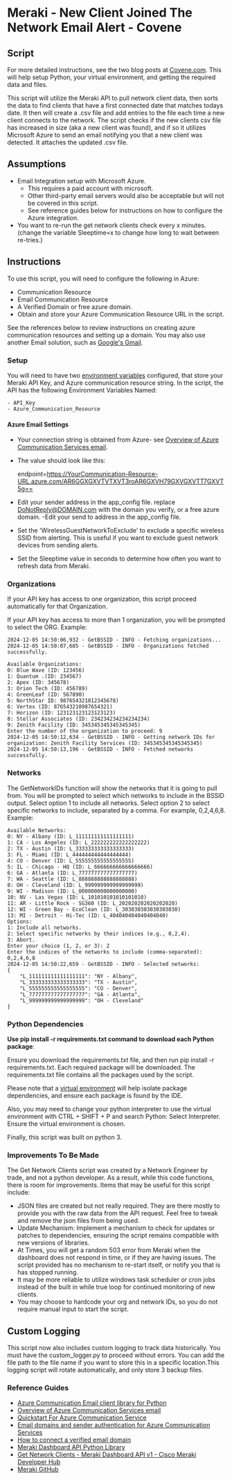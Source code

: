 #  Meraki - New Client Joined The Network Email Alert - Covene
## Script
For more detailed instructions, see the two blog posts at [Covene.com](https://covene.com/gather-network-clients-pt-1/). This will help setup Python, your virtual environment, and getting the required data and files.

This script will utilize the Meraki API to pull network client data, then sorts the data to find clients that have a first connected date that matches todays date. It then will create a .csv file and add entries to the file each time a new client connects to the network. The script checks if the new clients csv file has increased in size (aka a new client was found), and if so it utilizes Microsoft Azure to send an email notifying you that a new client was detected. It attaches the updated .csv file. 

## Assumptions

- Email Integration setup with Microsoft Azure.
    - This requires a paid account with microsoft.
    - Other third-party email servers would also be acceptable but will not be covered in this script. 
    - See reference guides below for instructions on how to configure the Azure integration.
- You want to re-run the get network clients check every x minutes. (change the variable Sleeptime=x to change how long to wait between re-tries.) 


## Instructions
 To use this script, you will  need to configure the following in Azure:
- Communication Resource
- Email Communication Resource
- A Verified Domain or free azure domain.
- Obtain and store your Azure Communication Resource URL in the script.


See the references below to review instructions on creating azure communication resources and setting up a domain. You may also use another Email solution, such as [Google's Gmail](https://mailtrap.io/blog/python-send-email-gmail/).

### Setup
You will need to have two [environment variables](https://www.freecodecamp.org/news/python-env-vars-how-to-get-an-environment-variable-in-python/) configured, that store your Meraki API Key, and Azure communication resource string. In the script, the API has the following Environment Variables Named:

    - API_Key
    - Azure_Communication_Resource


#### Azure Email Settings

- Your connection string is obtained from Azure- see [Overview of Azure Communication Services email](https://learn.microsoft.com/en-us/azure/communication-services/concepts/email/email-overview). 
- The value should look like this: 
    
    

    endpoint=https://YourCommunication-Resource-URL.azure.com/AR6GGXGXVTVTXVT3roAR6GXVH79GXVGXVTT7GXVT5g==
    
      
- Edit your sender address in the app_config file. replace DoNotReply@DOMAIN.com with the domain you verify, or a free azure domain.
-Edit your send to address in the app_config file.
- Set the 'WirelessGuestNetworkToExclude' to exclude a specific wireless SSID from alerting. This is useful if you want to exclude guest network devices from sending alerts. 
- Set the Sleeptime value in seconds to determine how often you want to refresh data from Meraki. 
### Organizations
If your API key has access to one organization, this script proceed automatically for that Organization. 

If your API key has access to more than 1 organization, you will be prompted to select the ORG. Example:

    2024-12-05 14:50:06,932 - GetBSSID - INFO - Fetching organizations...
    2024-12-05 14:50:07,685 - GetBSSID - INFO - Organizations fetched successfully.

    Available Organizations:
    0: Blue Wave (ID: 123456)
    1: Quantum .(ID: 234567)
    2: Apex (ID: 345678)
    3: Orion Tech (ID: 456789)
    4: GreenLeaf (ID: 567890)
    5: NorthStar ID: 987654321012345678)
    6: Vertex (ID: 876543210987654321)
    7: Horizon (ID: 123123123123123123)
    8: Stellar Associates (ID: 234234234234234234)
    9: Zenith Facility (ID: 345345345345345345)
    Enter the number of the organization to proceed: 9
    2024-12-05 14:50:12,634 - GetBSSID - INFO - Getting network IDs for organization: Zenith Facility Services (ID: 345345345345345345)
    2024-12-05 14:50:13,196 - GetBSSID - INFO - Fetched networks successfully.

### Networks
The GetNetworkIDs function will show the networks that it is going to pull from. You will be prompted to select which networks to include in the BSSID output. Select option 1 to include all networks. Select option 2 to select specific networks to include, separated by a comma. For example, 0,2,4,6,8. Example:

    Available Networks:
    0: NY - Albany (ID: L_111111111111111111)
    1: CA - Los Angeles (ID: L_222222222222222222)
    2: TX - Austin (ID: L_333333333333333333)
    3: FL - Miami (ID: L_444444444444444444)
    4: CO - Denver (ID: L_555555555555555555)
    5: IL - Chicago - HQ (ID: L_666666666666666666)
    6: GA - Atlanta (ID: L_777777777777777777)
    7: WA - Seattle (ID: L_888888888888888888)
    8: OH - Cleveland (ID: L_999999999999999999)
    9: WI - Madison (ID: L_000000000000000000)
    10: NV - Las Vegas (ID: L_101010101010101010)
    11: AR - Little Rock - SG360 (ID: L_202020202020202020)
    12: WI - Green Bay - EcoClean (ID: L_303030303030303030)
    13: MI - Detroit - Hi-Tec (ID: L_404040404040404040)
    Options:
    1: Include all networks.
    2: Select specific networks by their indices (e.g., 0,2,4).
    3: Abort.
    Enter your choice (1, 2, or 3): 2
    Enter the indices of the networks to include (comma-separated): 0,2,4,6,8
    2024-12-05 14:50:22,659 - GetBSSID - INFO - Selected networks:
    {
        "L_111111111111111111": "NY - Albany",
        "L_333333333333333333": "TX - Austin",
        "L_555555555555555555": "CO - Denver",
        "L_777777777777777777": "GA - Atlanta",
        "L_999999999999999999": "OH - Cleveland"
    }




### Python Dependencies
**Use pip install -r requirements.txt command to download each Python package**:

Ensure you download the requirements.txt file, and then run pip install -r requirements.txt. Each required package will be downloaded. The requirements.txt file contains all the packages used by the script. 

Please note that a [virtual environment](https://docs.python.org/3/library/venv.html) will help isolate package dependencies, and ensure each package is found by the IDE.

Also, you may need to change your python interpreter to use the virtual environment with CTRL + SHIFT + P and search Python: Select Interpreter. Ensure the virtual environment is chosen. 

Finally, this script was built on python 3. 

### Improvements To Be Made
The Get Network Clients script was created by a Network Engineer by trade, and not a python developer. As a result, while this code functions, there is room for improvements. Items that may be useful for this script include:
- JSON files are created but not really required. They are there mostly to provide you with the raw data from the API request. Feel free to tweak and remove the json files from being used. 
- Update Mechanism: Implement a mechanism to check for updates or patches to dependencies, ensuring the script remains compatible with new versions of libraries.
- At Times, you will get a random 503 error from Meraki when the dashboard does not respond in time, or if they are having issues. The script provided has no mechanism to re-start itself, or notify you that is has stopped running. 
- It may be more reliable to utilize windows task scheduler or cron jobs instead of the built in while true loop for continued monitoring of new clients.
- You may choose to hardcode your org and network IDs, so you do not require manual input to start the script.


## Custom Logging
This script now also includes custom logging to track data historically. You must have the custom_logger.py to proceed without errors. You can add the file path to the file name if you want to store this in a specific location.This logging script will rotate automatically, and only store 3 backup files. 

### Reference Guides
- [Azure Communication Email client library for Python](https://learn.microsoft.com/en-us/python/api/overview/azure/communication-email-readme?view=azure-python/)
- [Overview of Azure Communication Services email](https://learn.microsoft.com/en-us/azure/communication-services/concepts/email/email-overview)
- [Quickstart For Azure Communication Service](https://learn.microsoft.com/en-us/azure/communication-services/quickstarts/email/create-email-communication-resource?pivots=platform-azp)
- [Email domains and sender authentication for Azure Communication Services](https://learn.microsoft.com/en-us/azure/communication-services/concepts/email/email-domain-and-sender-authentication)
- [How to connect a verified email domain](https://learn.microsoft.com/en-us/azure/communication-services/quickstarts/email/connect-email-communication-resource?pivots=azure-portal)
- [Meraki Dashboard API Python Library](https://developer.cisco.com/meraki/api-v1/python/)
- [Get Network Clients - Meraki Dashboard API v1 - Cisco Meraki Developer Hub](https://developer.cisco.com/meraki/api-v1/get-network-clients/)
- [Meraki GitHub](https://github.com/meraki/dashboard-api-python/blob/main/README.md)
